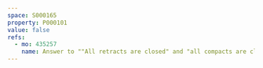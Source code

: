 ```yaml
---
space: S000165
property: P000101
value: false
refs:
  - mo: 435257
    name: Answer to ""All retracts are closed" and "all compacts are closed""
---
```



